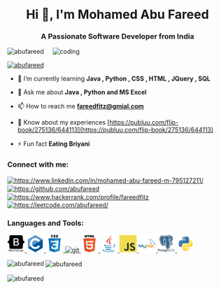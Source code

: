 <p align="center" >
  <img src=""C:\Users\loned\OneDrive\Desktop\GITHUB\BACKGROUND.png" />
</p>

<h1 align="center">Hi 👋, I'm Mohamed Abu Fareed</h1>
<h3 align="center">A Passionate Software Developer from India</h3>

<img align="right" alt="coding" width="400" src="https://www.google.com/url?sa=i&url=https%3A%2F%2Fin.pinterest.com%2Fpin%2F126663808259169690%2F&psig=AOvVaw3BT6VRVuXiKXG7eFC06ol6&ust=1697983837262000&source=images&cd=vfe&opi=89978449&ved=0CBEQjRxqFwoTCOCf0e-oh4IDFQAAAAAdAAAAABAE">

<p align="left"> <img src="https://komarev.com/ghpvc/?username=abufareed&label=Profile%20views&color=0e75b6&style=flat" alt="abufareed" /> </p>

<p align="left"> <a href="https://github.com/ryo-ma/github-profile-trophy"><img src="https://github-profile-trophy.vercel.app/?username=abufareed" alt="abufareed" /></a> </p>

- 🌱 I’m currently learning **Java , Python , CSS , HTML , JQuery , SQL**

- 💬 Ask me about **Java , Python and MS Excel**

- 📫 How to reach me **fareedfitz@gmial.com**

- 📄 Know about my experiences [https://publuu.com/flip-book/275136/644113](https://publuu.com/flip-book/275136/644113)

- ⚡ Fun fact **Eating Briyani**

<h3 align="left">Connect with me:</h3>
<p align="left">
<a href="https://linkedin.com/in/https://www.linkedin.com/in/mohamed-abu-fareed-m-795127211/" target="blank"><img align="center" src="https://raw.githubusercontent.com/rahuldkjain/github-profile-readme-generator/master/src/images/icons/Social/linked-in-alt.svg" alt="https://www.linkedin.com/in/mohamed-abu-fareed-m-795127211/" height="30" width="40" /></a>
<a href="https://instagram.com/https://github.com/abufareed" target="blank"><img align="center" src="https://raw.githubusercontent.com/rahuldkjain/github-profile-readme-generator/master/src/images/icons/Social/instagram.svg" alt="https://github.com/abufareed" height="30" width="40" /></a>
<a href="https://www.hackerrank.com/https://www.hackerrank.com/profile/fareedfitz" target="blank"><img align="center" src="https://raw.githubusercontent.com/rahuldkjain/github-profile-readme-generator/master/src/images/icons/Social/hackerrank.svg" alt="https://www.hackerrank.com/profile/fareedfitz" height="30" width="40" /></a>
<a href="https://www.leetcode.com/https://leetcode.com/abufareed/" target="blank"><img align="center" src="https://raw.githubusercontent.com/rahuldkjain/github-profile-readme-generator/master/src/images/icons/Social/leet-code.svg" alt="https://leetcode.com/abufareed/" height="30" width="40" /></a>
</p>

<h3 align="left">Languages and Tools:</h3>
<p align="left"> <a href="https://getbootstrap.com" target="_blank" rel="noreferrer"> <img src="https://raw.githubusercontent.com/devicons/devicon/master/icons/bootstrap/bootstrap-plain-wordmark.svg" alt="bootstrap" width="40" height="40"/> </a> <a href="https://www.cprogramming.com/" target="_blank" rel="noreferrer"> <img src="https://raw.githubusercontent.com/devicons/devicon/master/icons/c/c-original.svg" alt="c" width="40" height="40"/> </a> <a href="https://www.w3schools.com/css/" target="_blank" rel="noreferrer"> <img src="https://raw.githubusercontent.com/devicons/devicon/master/icons/css3/css3-original-wordmark.svg" alt="css3" width="40" height="40"/> </a> <a href="https://git-scm.com/" target="_blank" rel="noreferrer"> <img src="https://www.vectorlogo.zone/logos/git-scm/git-scm-icon.svg" alt="git" width="40" height="40"/> </a> <a href="https://www.w3.org/html/" target="_blank" rel="noreferrer"> <img src="https://raw.githubusercontent.com/devicons/devicon/master/icons/html5/html5-original-wordmark.svg" alt="html5" width="40" height="40"/> </a> <a href="https://www.java.com" target="_blank" rel="noreferrer"> <img src="https://raw.githubusercontent.com/devicons/devicon/master/icons/java/java-original.svg" alt="java" width="40" height="40"/> </a> <a href="https://developer.mozilla.org/en-US/docs/Web/JavaScript" target="_blank" rel="noreferrer"> <img src="https://raw.githubusercontent.com/devicons/devicon/master/icons/javascript/javascript-original.svg" alt="javascript" width="40" height="40"/> </a> <a href="https://www.mysql.com/" target="_blank" rel="noreferrer"> <img src="https://raw.githubusercontent.com/devicons/devicon/master/icons/mysql/mysql-original-wordmark.svg" alt="mysql" width="40" height="40"/> </a> <a href="https://www.postgresql.org" target="_blank" rel="noreferrer"> <img src="https://raw.githubusercontent.com/devicons/devicon/master/icons/postgresql/postgresql-original-wordmark.svg" alt="postgresql" width="40" height="40"/> </a> <a href="https://www.python.org" target="_blank" rel="noreferrer"> <img src="https://raw.githubusercontent.com/devicons/devicon/master/icons/python/python-original.svg" alt="python" width="40" height="40"/> </a> </p>

<p><img align="left" src="https://github-readme-stats.vercel.app/api/top-langs?username=abufareed&show_icons=true&locale=en&layout=compact" alt="abufareed" /></p>

<p>&nbsp;<img align="center" src="https://github-readme-stats.vercel.app/api?username=abufareed&show_icons=true&locale=en" alt="abufareed" /></p>

<p><img align="center" src="https://github-readme-streak-stats.herokuapp.com/?user=abufareed&" alt="abufareed" /></p>
